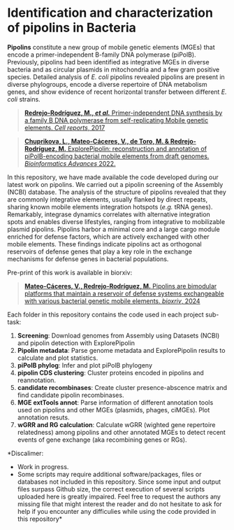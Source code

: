 # Identification and characterization of pipolins in Bacteria

**Pipolins** constitute a new group of mobile genetic elements (MGEs) that encode a primer-independent B-family DNA polymerase (piPolB). Previously, pipolins had been identified as integrative MGEs in diverse bacteria and as circular plasmids in mitochondria and a few gram positive species. Detailed analysis of *E. coli* pipolins revealed pipolins are present in diverse phylogroups, encode a diverse repertoire of DNA metabolism genes, and show evidence of recent horizontal transfer between different *E. coli* strains. 
> [**Redrejo-Rodríguez, M., *et al.*** Primer-independent DNA synthesis 
>by a family B DNA polymerase from self-replicating Mobile genetic elements. 
>*Cell reports*, 2017](https://doi.org/10.1016/j.celrep.2017.10.039)

> [**Chuprikova, L., Mateo-Cáceres, V., de Toro, M. & Redrejo-Rodríguez, M.** ExplorePipolin: reconstruction and annotation of piPolB-encoding bacterial mobile elements from draft genomes. *Bioinformatics Advances* 2022.](https://academic.oup.com/bioinformaticsadvances/advance-article/doi/10.1093/bioadv/vbac056/6659502)

In this repository, we have made available the code developed during our latest work on pipolins. We carried out a pipolin screening of the Assembly (NCBI) database. The analysis of the structure of pipolins revealed that they are commonly integrative elements, usually flanked by direct repeats, sharing known mobile elements integration hotspots (*e.g.* tRNA genes). Remarkably, integrase dynamics correlates with alternative integration spots and enables diverse lifestyles, ranging from integrative to mobilizable plasmid pipolins. Pipolins harbor a minimal core and a large cargo module enriched for defense factors, which are actively exchanged with other mobile elements. These findings indicate pipolins act as orthogonal reservoirs of defense genes that play a key role in the exchange mechanisms for defense genes in bacterial populations.

Pre-print of this work is available in biorxiv:
> [**Mateo-Cáceres, V., Redrejo-Rodríguez, M.** Pipolins are bimodular platforms that maintain a reservoir of defense systems exchangeable with various bacterial genetic mobile elements. 
>*bioxriv*, 2024](https://doi.org/10.1101/2024.05.22.595293)

Each folder in this repository contains the code used in each project sub-task:
1. **Screening**: Download genomes from Assembly using Datasets (NCBI) and pipolin detection with ExplorePipolin
1. **Pipolin metadata**: Parse genome metadata and ExplorePipolin results to calculate and plot statistics.
1. **piPolB phylog**: Infer and plot piPolB phylogeny
1. **pipolin CDS clustering**: Cluster proteins encoded in pipolins and reannotation. 
1. **candidate recombinases**: Create cluster presence-abscence matrix and find candidate pipolin recombinases.
1. **MGE extTools annot**: Parse information of different annotation tools used on pipolins and other MGEs (plasmids, phages, ciMGEs). Plot annotation resuts.
1. **wGRR and RG calculation**: Calculate wGRR (wighted gene repertoire relatedness) among pipolins and other annotated MGEs to detect recent events of gene exchange (aka recombining genes or RGs).

*Discalimer:
- Work in progress.
- Some scripts may require additional software/packages, files or databases not included in this repository. Since some input and output files surpass Github size, the correct execution of several scripts uploaded here is greatly impaired. Feel free to request the authors any missing file that might interest the reader and do not hesitate to ask for help if you encounter any difficulies while using the code provided in this repository*
